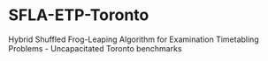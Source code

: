 # SFLA-ETP-Toronto
Hybrid Shuffled Frog-Leaping Algorithm for Examination Timetabling Problems - Uncapacitated Toronto benchmarks
